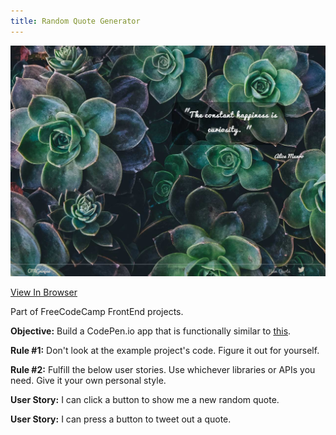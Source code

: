 ```yaml
---
title: Random Quote Generator
---
```


![Click Quote Generator](assets/img/projects/proj-2/v2full.jpg)


<a href="https://omgninjas.me/scroll-place/" target="_blank">View In Browser</a>

Part of FreeCodeCamp FrontEnd projects.

**Objective:** Build a CodePen.io app that is functionally similar to [this](https://codepen.io/FreeCodeCamp/full/ONjoLe/).

**Rule #1:** Don't look at the example project's code. Figure it out for yourself.

**Rule #2:** Fulfill the below user stories. Use whichever libraries or APIs you need. Give it your own personal style.

**User Story:** I can click a button to show me a new random quote.

**User Story:** I can press a button to tweet out a quote.
